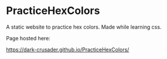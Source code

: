 # PracticeHexColors
A static website to practice hex colors. Made while learning css.

Page hosted here:

https://dark-crusader.github.io/PracticeHexColors/
